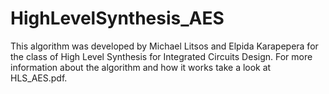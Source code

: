# HighLevelSynthesis_AES

This algorithm was developed by Michael Litsos and Elpida Karapepera for the class of High Level Synthesis for Integrated Circuits Design.
For more information about the algorithm and how it works take a look at HLS_AES.pdf.

